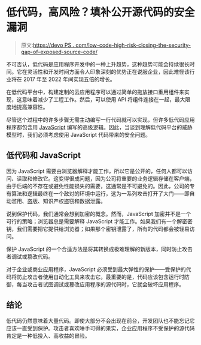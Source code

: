 # 低代码，高风险？填补公开源代码的安全漏洞

> 原文:[https://devo PS . com/low-code-high-risk-closing-the-security-gap-of-exposed-source-code/](https://devops.com/low-code-high-risk-closing-the-security-gap-of-exposed-source-code/)

不可否认，低代码是应用程序开发中的一种上升趋势，这种趋势可能会持续很长时间。它在灵活性和开发时间方面令人印象深刻的优势正在说服企业，因此难怪该行业将在 2017 年至 2022 年间实现五倍的增长。

在低代码平台中，构建定制的云应用程序可以通过简单的拖放接口重用组件来实现，这意味着减少了工程工作。然后，可以使用 API 将组件连接在一起，最大限度地提高兼容性。

尽管这个过程中的许多步骤无需主动编写一行代码就可以实现，但许多低代码应用程序都包含用 [JavaScript](https://en.wikipedia.org/wiki/JavaScript) 编写的高级逻辑。因此，当谈到理解低代码平台的威胁模型时，我们必须考虑使用 JavaScript 代码带来的安全问题。

## 低代码和 JavaScript

因为 JavaScript 需要由浏览器解释才能工作，所以它是公开的，任何人都可以访问、读取和修改它。这变得很成问题，因为公司将重要的业务逻辑存储在客户端，由于后端的不存在或避免性能损失的需要，这通常是不可避免的。因此，公司的专有算法和逻辑最终在一个敌对的环境中运行，这为一系列攻击打开了大门——即自动滥用、盗版、知识产权盗窃和数据泄露。

说到保护代码，我们通常会想到加密的概念。然而，JavaScript 加密并不是一个可行的策略；浏览器总是需要解释 JavaScript 才能工作。如果我们有一个解密密钥，我们需要把它提供给浏览器；如果那个密钥泄露了，所有的代码都会被轻易访问。

保护 JavaScript 的一个合适方法是将其转换成极难理解的新版本，同时防止攻击者调试或篡改代码。

对于企业或商业应用程序，JavaScript 必须受到最大弹性的保护——受保护的代码将防止攻击者使用自动化工具来攻击它。最重要的是，代码应该包含运行时防御，每当攻击者试图调试或篡改应用程序的源代码时，它就会破坏应用程序。

## 结论

低代码仍然意味着大量代码。即使大部分不会出现在前台，开发团队也不能忘记它应该一直受到保护。攻击者喜欢唾手可得的果实，企业应用程序不受保护的源代码肯定是一种低投入、高收益的冒险。